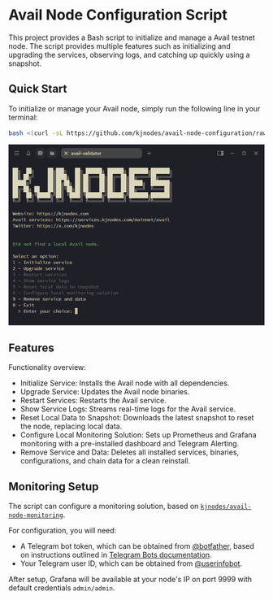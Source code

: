 # Avail Node Configuration Script

This project provides a Bash script to initialize and manage a Avail testnet node. The script provides multiple features such as initializing and upgrading the services, observing logs, and catching up quickly using a snapshot.

## Quick Start

To initialize or manage your Avail node, simply run the following line in your terminal:

```sh
bash <(curl -sL https://github.com/kjnodes/avail-node-configuration/raw/refs/heads/main/script.sh)
```

![image](images/main-menu.png)

## Features

Functionality overview:

- Initialize Service: Installs the Avail node with all dependencies.
- Upgrade Service: Updates the Avail node binaries.
- Restart Services: Restarts the Avail service.
- Show Service Logs: Streams real-time logs for the Avail service.
- Reset Local Data to Snapshot: Downloads the latest snapshot to reset the node, replacing local data.
- Configure Local Monitoring Solution: Sets up Prometheus and Grafana monitoring with a pre-installed dashboard and Telegram Alerting.
- Remove Service and Data: Deletes all installed services, binaries, configurations, and chain data for a clean reinstall.

## Monitoring Setup

The script can configure a monitoring solution, based on [`kjnodes/avail-node-monitoring`](https://github.com/kjnodes/avail-node-monitoring).

For configuration, you will need:
- A Telegram bot token, which can be obtained from [@botfather](https://t.me/botfather), based on instructions outlined in [Telegram Bots documentation](https://core.telegram.org/bots#6-botfather).
- Your Telegram user ID, which can be obtained from [@userinfobot](https://t.me/userinfobot).

After setup, Grafana will be available at your node's IP on port 9999 with default credentials `admin/admin`.
